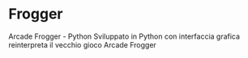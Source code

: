# Frogger
Arcade Frogger - Python
Sviluppato in Python con interfaccia grafica reinterpreta il vecchio gioco Arcade Frogger
